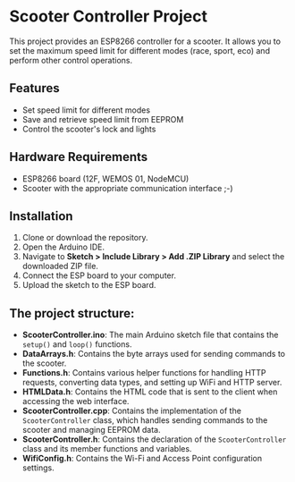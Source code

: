 # Scooter Controller Project

This project provides an ESP8266 controller for a scooter. It allows you to set the maximum speed limit for different modes (race, sport, eco) and perform other control operations.

## Features

- Set speed limit for different modes
- Save and retrieve speed limit from EEPROM
- Control the scooter's lock and lights

## Hardware Requirements

- ESP8266 board (12F, WEMOS 01, NodeMCU)
- Scooter with the appropriate communication interface ;-)

## Installation

1. Clone or download the repository.
2. Open the Arduino IDE.
3. Navigate to **Sketch > Include Library > Add .ZIP Library** and select the downloaded ZIP file.
4. Connect the ESP board to your computer.
5. Upload the sketch to the ESP board.


## The project structure:

- **ScooterController.ino**: The main Arduino sketch file that contains the `setup()` and `loop()` functions.
- **DataArrays.h**: Contains the byte arrays used for sending commands to the scooter.
- **Functions.h**: Contains various helper functions for handling HTTP requests, converting data types, and setting up WiFi and HTTP server.
- **HTMLData.h**: Contains the HTML code that is sent to the client when accessing the web interface.
- **ScooterController.cpp**: Contains the implementation of the `ScooterController` class, which handles sending commands to the scooter and managing EEPROM data.
- **ScooterController.h**: Contains the declaration of the `ScooterController` class and its member functions and variables.
- **WifiConfig.h**: Contains the Wi-Fi and Access Point configuration settings.
